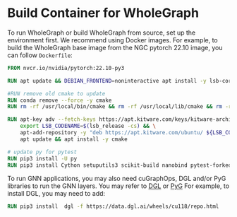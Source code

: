 # Build Container for WholeGraph
To run WholeGraph or build WholeGraph from source, set up the environment first.
We recommend using Docker images.
For example, to build the WholeGraph base image from the NGC pytorch 22.10 image, you can follow `Dockerfile`:
```dockerfile
FROM nvcr.io/nvidia/pytorch:22.10-py3

RUN apt update && DEBIAN_FRONTEND=noninteractive apt install -y lsb-core software-properties-common wget libspdlog-dev

#RUN remove old cmake to update
RUN conda remove --force -y cmake
RUN rm -rf /usr/local/bin/cmake && rm -rf /usr/local/lib/cmake && rm -rf /usr/lib/cmake

RUN apt-key adv --fetch-keys https://apt.kitware.com/keys/kitware-archive-latest.asc && \
    export LSB_CODENAME=$(lsb_release -cs) && \
    apt-add-repository -y "deb https://apt.kitware.com/ubuntu/ ${LSB_CODENAME} main" && \
    apt update && apt install -y cmake

# update py for pytest
RUN pip3 install -U py
RUN pip3 install Cython setuputils3 scikit-build nanobind pytest-forked pytest
```

To run GNN applications, you may also need cuGraphOps, DGL and/or PyG libraries to run the GNN layers.
You may refer to [DGL](https://www.dgl.ai/pages/start.html) or [PyG](https://pytorch-geometric.readthedocs.io/en/latest/notes/installation.html)
For example, to install DGL, you may need to add:
```dockerfile
RUN pip3 install  dgl -f https://data.dgl.ai/wheels/cu118/repo.html
```

